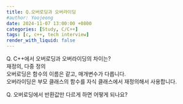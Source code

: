 ```yaml
---
title: Q.오버로딩과 오버라이딩
#author: Yoojeong
date: 2024-11-07 13:00:00 +0800
categories: [Study, C/C++]
tags: [c, c++, tech interview]
render_with_liquid: false
---
```


Q. C++에서 오버로딩과 오버라이딩의 차이는?  
재정의, 다중 정의  
오버로딩은 함수의 이름은 같고, 매개변수가 다릅니다.  
오버라이딩은 부모 클래스의 함수를 자식 클래스에서 재정의해서 사용합니다.  

Q. 오버로딩에서 반환값만 다르게 하면 어떻게 되나요?   